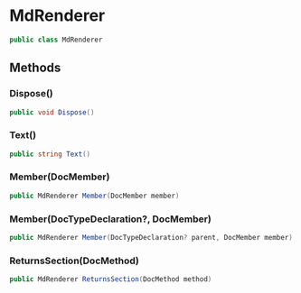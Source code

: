 # MdRenderer
```cs
public class MdRenderer
```

## Methods
### Dispose()
```cs
public void Dispose()
```

### Text()
```cs
public string Text()
```

### Member(DocMember)
```cs
public MdRenderer Member(DocMember member)
```

### Member(DocTypeDeclaration?<DocTypeDeclaration>, DocMember)
```cs
public MdRenderer Member(DocTypeDeclaration? parent, DocMember member)
```

### ReturnsSection(DocMethod)
```cs
public MdRenderer ReturnsSection(DocMethod method)
```

